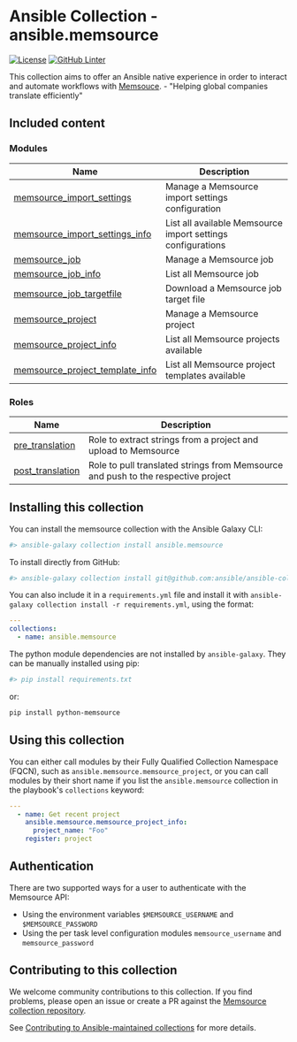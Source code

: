 # Ansible Collection - ansible.memsource

[![License](https://img.shields.io/badge/License-Apache%202.0-blue.svg)](https://opensource.org/licenses/Apache-2.0) [![GitHub Linter](https://github.com/ansible/ansible-collection-memsource/workflows/Linter/badge.svg)](https://github.com/marketplace/actions/super-linter)

This collection aims to offer an Ansible native experience in order to interact and automate workflows with [Memsouce](https://www.memsource.com/). - "Helping global companies translate efficiently"

## Included content

### Modules

Name | Description
--- | ---
[memsource_import_settings](./plugins/modules/memsource_import_settings.py) | Manage a Memsource import settings configuration
[memsource_import_settings_info](./plugins/modules/memsource_import_settings_info.py) | List all available Memsource import settings configurations
[memsource_job](./plugins/modules/memsource_job.py) | Manage a Memsource job
[memsource_job_info](./plugins/modules/memsource_job_info.py) | List all Memsource job
[memsource_job_targetfile](./plugins/modules/memsource_job_targetfile.py) | Download a Memsource job target file
[memsource_project](./plugins/modules/memsource_project.py) | Manage a Memsource project
[memsource_project_info](./plugins/modules/memsource_project_info.py) | List all Memsource projects available
[memsource_project_template_info](./plugins/modules/memsource_project_template_info.py) | List all Memsource project templates available

### Roles
Name | Description
--- | ---
[pre_translation](./roles/pre_translation) | Role to extract strings from a project and upload to Memsource
[post_translation](./roles/post_translation) | Role to pull translated strings from Memsource and push to the respective project

## Installing this collection

You can install the memsource collection with the Ansible Galaxy CLI:

```sh
#> ansible-galaxy collection install ansible.memsource
```

To install directly from GitHub:

```sh
#> ansible-galaxy collection install git@github.com:ansible/ansible-collection-memsource.git
```

You can also include it in a `requirements.yml` file and install it with `ansible-galaxy collection install -r requirements.yml`, using the format:

```yaml
---
collections:
  - name: ansible.memsource
```

The python module dependencies are not installed by `ansible-galaxy`.  They can
be manually installed using pip:

```sh
#> pip install requirements.txt
```

or:

```sh
pip install python-memsource
```

## Using this collection


You can either call modules by their Fully Qualified Collection Namespace (FQCN), such as `ansible.memsource.memsource_project`, or you can call modules by their short name if you list the `ansible.memsource` collection in the playbook's `collections` keyword:

```yaml
---
  - name: Get recent project
    ansible.memsource.memsource_project_info:
      project_name: "Foo"
    register: project
```

## Authentication

There are two supported ways for a user to authenticate with the Memsource API:

* Using the environment variables `$MEMSOURCE_USERNAME` and `$MEMSOURCE_PASSWORD`
* Using the per task level configuration modules `memsource_username` and `memsource_password`

## Contributing to this collection

We welcome community contributions to this collection. If you find problems, please open an issue or create a PR against the [Memsource collection repository](https://github.com/ansible/ansible-collection-memsource).

See [Contributing to Ansible-maintained collections](https://docs.ansible.com/ansible/devel/community/contributing_maintained_collections.html#contributing-maintained-collections) for more details.
